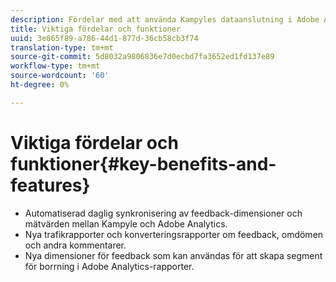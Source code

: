 ```yaml
---
description: Fördelar med att använda Kampyles dataanslutning i Adobe Analytics.
title: Viktiga fördelar och funktioner
uuid: 3e865f89-a786-44d1-877d-36cb58cb3f74
translation-type: tm+mt
source-git-commit: 5d8032a9806836e7d0ecbd7fa3652ed1fd137e89
workflow-type: tm+mt
source-wordcount: '60'
ht-degree: 0%

---
```



# Viktiga fördelar och funktioner{#key-benefits-and-features}

* Automatiserad daglig synkronisering av feedback-dimensioner och mätvärden mellan Kampyle och Adobe Analytics.
* Nya trafikrapporter och konverteringsrapporter om feedback, omdömen och andra kommentarer.
* Nya dimensioner för feedback som kan användas för att skapa segment för borrning i Adobe Analytics-rapporter.


